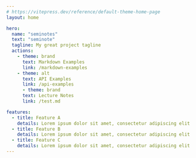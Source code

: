 ```yaml
---
# https://vitepress.dev/reference/default-theme-home-page
layout: home

hero:
  name: "seminotes"
  text: "seminote"
  tagline: My great project tagline
  actions:
    - theme: brand
      text: Markdown Examples
      link: /markdown-examples
    - theme: alt
      text: API Examples
      link: /api-examples
      - theme: brand
      text: Lecture Notes
      link: /test.md

features:
  - title: Feature A
    details: Lorem ipsum dolor sit amet, consectetur adipiscing elit
  - title: Feature B
    details: Lorem ipsum dolor sit amet, consectetur adipiscing elit
  - title: Feature C
    details: Lorem ipsum dolor sit amet, consectetur adipiscing elit
---
```


